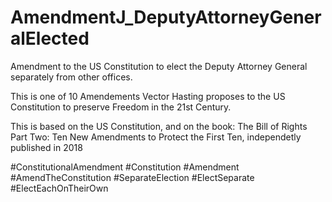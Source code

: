 # AmendmentJ_DeputyAttorneyGeneralElected
Amendment to the US Constitution to elect the Deputy Attorney General separately from other offices.

This is one of 10 Amendements Vector Hasting proposes to the US Constitution to preserve Freedom 
in the 21st Century. 

This is based on the US Constitution, and on the book: 
The Bill of Rights Part Two: Ten New Amendments to Protect the First Ten, 
independetly published in 2018

#ConstitutionalAmendment #Constitution #Amendment #AmendTheConstitution #SeparateElection #ElectSeparate #ElectEachOnTheirOwn
